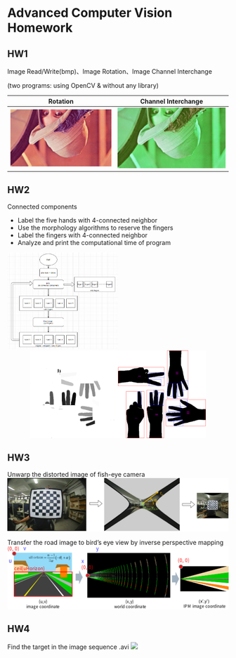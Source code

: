 # Advanced Computer Vision Homework

## HW1
Image Read/Write(bmp)、Image Rotation、Image Channel Interchange

(two programs: using OpenCV & without any library)

| Rotation | Channel Interchange | 
| -------- | -------- |
| ![image](https://github.com/tingggggg/Class-Advanced_Computer_Vision/blob/main/HW1/results/crop/crop_rotate.bmp)     | ![image](https://github.com/tingggggg/Class-Advanced_Computer_Vision/blob/main/HW1/results/crop/crop_rotate_change.bmp)     |


## HW2
Connected components
* Label the five hands with 4-connected neighbor
* Use the morphology algorithms to reserve the fingers
* Label the fingers with 4-connected neighbor
* Analyze and print the computational time of program

<img src="https://github.com/tingggggg/Class-Advanced_Computer_Vision/blob/main/HW2/results/flowchar.png" width="50%" height="50%">

<center class="half">
    <img src="https://github.com/tingggggg/Class-Advanced_Computer_Vision/blob/main/HW2/results/finger2.png" width="200"/><img src="https://github.com/tingggggg/Class-Advanced_Computer_Vision/blob/main/HW2/results/finger1.png" width="200"/>
</center>


## HW3
Unwarp the distorted image of fish-eye camera
<img src="https://github.com/tingggggg/Class-Advanced_Computer_Vision/blob/main/HW3/results/hw3_1.png">

Transfer the road image to bird’s eye view by inverse perspective mapping
<img src="https://github.com/tingggggg/Class-Advanced_Computer_Vision/blob/main/HW3/results/hw3_2.png">


## HW4
Find the target in the image sequence .avi
<img src="https://github.com/tingggggg/Class-Advanced_Computer_Vision/blob/main/HW4/results/frame.png">